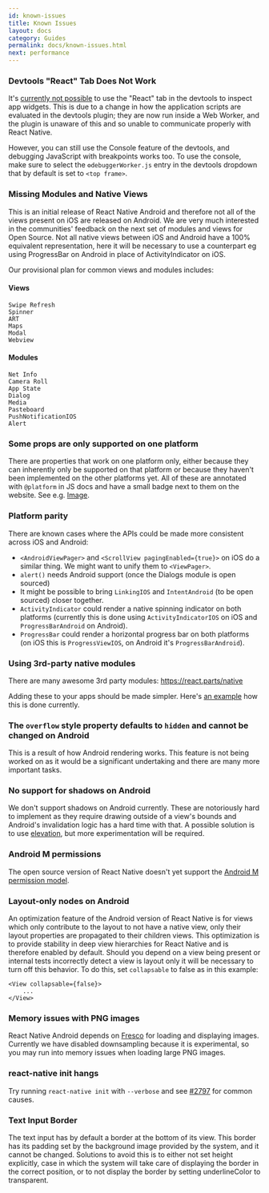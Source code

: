 ```yaml
---
id: known-issues
title: Known Issues
layout: docs
category: Guides
permalink: docs/known-issues.html
next: performance
---
```


### Devtools "React" Tab Does Not Work

It's [currently not possible](https://github.com/facebook/react-devtools/issues/229) to use the "React" tab in the devtools to inspect app widgets. This is due to a change in how the application scripts are evaluated in the devtools plugin; they are now run inside a Web Worker, and the plugin is unaware of this and so unable to communicate properly with React Native.

However, you can still use the Console feature of the devtools, and debugging JavaScript with breakpoints works too. To use the console, make sure to select the `⚙debuggerWorker.js` entry in the devtools dropdown that by default is set to `<top frame>`.

### Missing Modules and Native Views

This is an initial release of React Native Android and therefore not all of the views present on iOS are released on Android. We are very much interested in the communities' feedback on the next set of modules and views for Open Source. Not all native views between iOS and Android have a 100% equivalent representation, here it will be necessary to use a counterpart eg using ProgressBar on Android in place of ActivityIndicator on iOS.

Our provisional plan for common views and modules includes:

#### Views

```
Swipe Refresh
Spinner
ART
Maps
Modal
Webview
```

#### Modules

```
Net Info
Camera Roll
App State
Dialog
Media
Pasteboard
PushNotificationIOS
Alert
```

### Some props are only supported on one platform

There are properties that work on one platform only, either because they can inherently only be supported on that platform or because they haven't been implemented on the other platforms yet. All of these are annotated with `@platform` in JS docs and have a small badge next to them on the website. See e.g. [Image](https://facebook.github.io/react-native/docs/image.html).

### Platform parity

There are known cases where the APIs could be made more consistent across iOS and Android:

- `<AndroidViewPager>` and `<ScrollView pagingEnabled={true}>` on iOS do a similar thing. We might want to unify them to `<ViewPager>`.
- `alert()` needs Android support (once the Dialogs module is open sourced)
- It might be possible to bring `LinkingIOS` and `IntentAndroid` (to be open sourced) closer together.
- `ActivityIndicator` could render a native spinning indicator on both platforms (currently this is done using `ActivityIndicatorIOS` on iOS and `ProgressBarAndroid` on Android).
- `ProgressBar` could render a horizontal progress bar on both platforms (on iOS this is `ProgressViewIOS`, on Android it's `ProgressBarAndroid`).

### Using 3rd-party native modules

There are many awesome 3rd party modules: https://react.parts/native

Adding these to your apps should be made simpler. Here's [an example](https://github.com/apptailor/react-native-google-signin) how this is done currently.

### The `overflow` style property defaults to `hidden` and cannot be changed on Android

This is a result of how Android rendering works. This feature is not being worked on as it would be a significant undertaking and there are many more important tasks.

### No support for shadows on Android

We don't support shadows on Android currently. These are notoriously hard to implement as they require drawing outside of a view's bounds and Android's invalidation logic has a hard time with that. A possible solution is to use [elevation](https://developer.android.com/training/material/shadows-clipping.html), but more experimentation will be required.

### Android M permissions

The open source version of React Native doesn't yet support the [Android M permission model](http://developer.android.com/training/permissions/requesting.html).

### Layout-only nodes on Android

An optimization feature of the Android version of React Native is for views which only contribute to the layout to not have a native view, only their layout properties are propagated to their children views. This optimization is to provide stability in deep view hierarchies for React Native and is therefore enabled by default. Should you depend on a view being present or internal tests incorrectly detect a view is layout only it will be necessary to turn off this behavior. To do this, set `collapsable` to false as in this example:
```
<View collapsable={false}>
    ...
</View>
```

### Memory issues with PNG images

React Native Android depends on [Fresco](https://github.com/facebook/fresco) for loading and displaying images. Currently we have disabled downsampling because it is experimental, so you may run into memory issues when loading large PNG images.

### react-native init hangs

Try running `react-native init` with `--verbose` and see [#2797](https://github.com/facebook/react-native/issues/2797) for common causes.

### Text Input Border

The text input has by default a border at the bottom of its view. This border has its padding set by the background image provided by the system, and it cannot be changed. Solutions to avoid this is to either not set height explicitly, case in which the system will take care of displaying the border in the correct position, or to not display the border by setting underlineColor to transparent.
